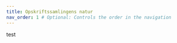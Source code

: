 ```yaml
---
title: Opskriftssamlingens natur
nav_order: 1 # Optional: Controls the order in the navigation
---
```


test
